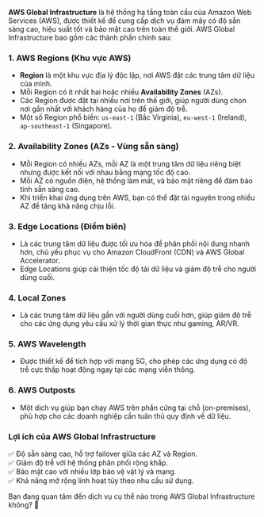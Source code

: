 **AWS Global Infrastructure** là hệ thống hạ tầng toàn cầu của Amazon Web Services (AWS), được thiết kế để cung cấp dịch vụ đám mây có độ sẵn sàng cao, hiệu suất tốt và bảo mật cao trên toàn thế giới. AWS Global Infrastructure bao gồm các thành phần chính sau:  

### **1. AWS Regions (Khu vực AWS)**
- **Region** là một khu vực địa lý độc lập, nơi AWS đặt các trung tâm dữ liệu của mình.
- Mỗi Region có ít nhất hai hoặc nhiều **Availability Zones** (AZs).
- Các Region được đặt tại nhiều nơi trên thế giới, giúp người dùng chọn nơi gần nhất với khách hàng của họ để giảm độ trễ.
- Một số Region phổ biến: `us-east-1` (Bắc Virginia), `eu-west-1` (Ireland), `ap-southeast-1` (Singapore).

### **2. Availability Zones (AZs - Vùng sẵn sàng)**
- Mỗi Region có nhiều AZs, mỗi AZ là một trung tâm dữ liệu riêng biệt nhưng được kết nối với nhau bằng mạng tốc độ cao.
- Mỗi AZ có nguồn điện, hệ thống làm mát, và bảo mật riêng để đảm bảo tính sẵn sàng cao.
- Khi triển khai ứng dụng trên AWS, bạn có thể đặt tài nguyên trong nhiều AZ để tăng khả năng chịu lỗi.

### **3. Edge Locations (Điểm biên)**
- Là các trung tâm dữ liệu được tối ưu hóa để phân phối nội dung nhanh hơn, chủ yếu phục vụ cho Amazon CloudFront (CDN) và AWS Global Accelerator.
- Edge Locations giúp cải thiện tốc độ tải dữ liệu và giảm độ trễ cho người dùng cuối.

### **4. Local Zones**
- Là các trung tâm dữ liệu gần với người dùng cuối hơn, giúp giảm độ trễ cho các ứng dụng yêu cầu xử lý thời gian thực như gaming, AR/VR.

### **5. AWS Wavelength**
- Được thiết kế để tích hợp với mạng 5G, cho phép các ứng dụng có độ trễ cực thấp hoạt động ngay tại các mạng viễn thông.

### **6. AWS Outposts**
- Một dịch vụ giúp bạn chạy AWS trên phần cứng tại chỗ (on-premises), phù hợp cho các doanh nghiệp cần tuân thủ quy định về dữ liệu.

### **Lợi ích của AWS Global Infrastructure**
✅ Độ sẵn sàng cao, hỗ trợ failover giữa các AZ và Region.  
✅ Giảm độ trễ với hệ thống phân phối rộng khắp.  
✅ Bảo mật cao với nhiều lớp bảo vệ vật lý và mạng.  
✅ Khả năng mở rộng linh hoạt tùy theo nhu cầu sử dụng.  

Bạn đang quan tâm đến dịch vụ cụ thể nào trong AWS Global Infrastructure không? 🚀